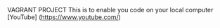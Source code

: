 VAGRANT PROJECT
  This is to enable you code on your local computer
    [YouTube] (https://www.youtube.com/) 
